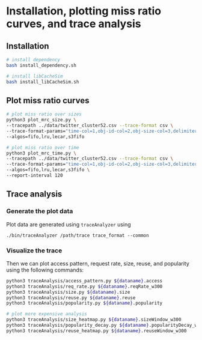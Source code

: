 # Installation, plotting miss ratio curves, and trace analysis

##  Installation 
```bash
# install dependency
bash install_dependency.sh

# install libCacheSim
bash install_libCacheSim.sh
```

## Plot miss ratio curves
```bash
# plot miss ratio over sizes 
python3 plot_mrc_size.py \
--tracepath ../data/twitter_cluster52.csv --trace-format csv \
--trace-format-params="time-col=1,obj-id-col=2,obj-size-col=3,delimiter=,,obj-id-is-num=1" \
--algos=fifo,lru,lecar,s3fifo

# plot miss ratio over time
python3 plot_mrc_time.py \
--tracepath ../data/twitter_cluster52.csv --trace-format csv \
--trace-format-params="time-col=1,obj-id-col=2,obj-size-col=3,delimiter=,,obj-id-is-num=1" \
--algos=fifo,lru,lecar,s3fifo \
--report-interval 120
```

## Trace analysis
### Generate the plot data
Plot data are generated using `traceAnalyzer` using 
```
./bin/traceAnalyzer /path/trace trace_format --common
```

### Visualize the trace
Then we can plot access pattern, request rate, size, reuse, and popularity using the following commands:

```bash
python3 traceAnalysis/access_pattern.py ${dataname}.access
python3 traceAnalysis/req_rate.py ${dataname}.reqRate_w300
python3 traceAnalysis/size.py ${dataname}.size
python3 traceAnalysis/reuse.py ${dataname}.reuse
python3 traceAnalysis/popularity.py ${dataname}.popularity

# plot more expensive analysis
python3 traceAnalysis/size_heatmap.py ${dataname}.sizeWindow_w300
python3 traceAnalysis/popularity_decay.py ${dataname}.popularityDecay_w300
python3 traceAnalysis/reuse_heatmap.py ${dataname}.reuseWindow_w300
```




